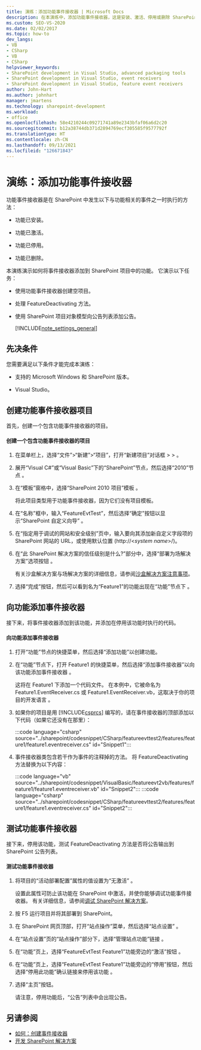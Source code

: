 ```yaml
---
title: 演练：添加功能事件接收器 | Microsoft Docs
description: 在本演练中，添加功能事件接收器，这是安装、激活、停用或删除 SharePoint 功能时执行的方法。
ms.custom: SEO-VS-2020
ms.date: 02/02/2017
ms.topic: how-to
dev_langs:
- VB
- CSharp
- VB
- CSharp
helpviewer_keywords:
- SharePoint development in Visual Studio, advanced packaging tools
- SharePoint development in Visual Studio, event receivers
- SharePoint development in Visual Studio, feature event receivers
author: John-Hart
ms.author: johnhart
manager: jmartens
ms.technology: sharepoint-development
ms.workload:
- office
ms.openlocfilehash: 58e4210244c09271741a89e2343bfaf06a6d2c20
ms.sourcegitcommit: b12a38744db371d2894769ecf305585f9577792f
ms.translationtype: HT
ms.contentlocale: zh-CN
ms.lasthandoff: 09/13/2021
ms.locfileid: "126671843"
---
```

# <a name="walkthrough-add-feature-event-receivers"></a>演练：添加功能事件接收器
功能事件接收器是在 SharePoint 中发生以下与功能相关的事件之一时执行的方法：

- 功能已安装。

- 功能已激活。

- 功能已停用。

- 功能已删除。

本演练演示如何将事件接收器添加到 SharePoint 项目中的功能。 它演示以下任务：

- 使用功能事件接收器创建空项目。

- 处理 FeatureDeactivating 方法。

- 使用 SharePoint 项目对象模型向公告列表添加公告。

  [!INCLUDE[note_settings_general](../sharepoint/includes/note-settings-general-md.md)]

## <a name="prerequisites"></a>先决条件
 您需要满足以下条件才能完成本演练：

- 支持的 Microsoft Windows 和 SharePoint 版本。

- Visual Studio。

## <a name="create-a-feature-event-receiver-project"></a>创建功能事件接收器项目
 首先，创建一个包含功能事件接收器的项目。

#### <a name="to-create-a-project-with-a-feature-event-receiver"></a>创建一个包含功能事件接收器的项目

1. 在菜单栏上，选择“文件”>“新建”>“项目”，打开“新建项目”对话框 >  >  。

2. 展开“Visual C#”或“Visual Basic”下的“SharePoint”节点，然后选择“2010”节点   。

3. 在“模板”窗格中，选择“SharePoint 2010 项目”模板 。

     将此项目类型用于功能事件接收器，因为它们没有项目模板。

4. 在“名称”框中，输入“FeatureEvtTest”，然后选择“确定”按钮以显示“SharePoint 自定义向导”   。

5. 在“指定用于调试的网站和安全级别”页中，输入要向其添加新自定义字段项的 SharePoint 网站的 URL，或使用默认位置 (http://\<*system name*>/)。

6. 在“此 SharePoint 解决方案的信任级别是什么?”部分中，选择“部署为场解决方案”选项按钮 。

     有关沙盒解决方案与场解决方案的详细信息，请参阅[沙盒解决方案注意事项](../sharepoint/sandboxed-solution-considerations.md)。

7. 选择“完成”按钮，然后可以看到名为“Feature1”的功能出现在“功能”节点下 。

## <a name="add-an-event-receiver-to-the-feature"></a>向功能添加事件接收器
 接下来，将事件接收器添加到该功能，并添加在停用该功能时执行的代码。

#### <a name="to-add-an-event-receiver-to-the-feature"></a>向功能添加事件接收器

1. 打开“功能”节点的快捷菜单，然后选择“添加功能”以创建功能。

2. 在“功能”节点下，打开 Feature1 的快捷菜单，然后选择“添加事件接收器”以向该功能添加事件接收器  。

     这将在 Feature1 下添加一个代码文件。 在本例中，它被命名为 Feature1.EventReceiver.cs 或 Feature1.EventReceiver.vb，这取决于你的项目的开发语言 。

3. 如果你的项目是用 [!INCLUDE[csprcs](../sharepoint/includes/csprcs-md.md)] 编写的，请在事件接收器的顶部添加以下代码（如果它还没有在那里）：

     :::code language="csharp" source="../sharepoint/codesnippet/CSharp/featureevttest2/features/feature1/feature1.eventreceiver.cs" id="Snippet1":::

4. 事件接收器类包含若干作为事件的注释掉的方法。 将 FeatureDeactivating 方法替换为以下内容：

     :::code language="vb" source="../sharepoint/codesnippet/VisualBasic/featureevt2vb/features/feature1/feature1.eventreceiver.vb" id="Snippet2":::
     :::code language="csharp" source="../sharepoint/codesnippet/CSharp/featureevttest2/features/feature1/feature1.eventreceiver.cs" id="Snippet2":::

## <a name="test-the-feature-event-receiver"></a>测试功能事件接收器
 接下来，停用该功能，测试 FeatureDeactivating 方法是否将公告输出到 SharePoint 公告列表。

#### <a name="to-test-the-feature-event-receiver"></a>测试功能事件接收器

1. 将项目的“活动部署配置”属性的值设置为“无激活” 。

     设置此属性可防止该功能在 SharePoint 中激活，并使你能够调试功能事件接收器。 有关详细信息，请参阅[调试 SharePoint 解决方案](../sharepoint/debugging-sharepoint-solutions.md)。

2. 按 F5 运行项目并将其部署到 SharePoint。

3. 在 SharePoint 网页顶部，打开“站点操作”菜单，然后选择“站点设置” 。

4. 在“站点设置”页的“站点操作”部分下，选择“管理站点功能”链接  。

5. 在“功能”页上，选择“FeatureEvtTest Feature1”功能旁边的“激活”按钮  。

6. 在“功能”页上，选择“FeatureEvtTest Feature1”功能旁边的“停用”按钮，然后选择“停用此功能”确认链接来停用该功能   。

7. 选择“主页”按钮。

     请注意，停用功能后，“公告”列表中会出现公告。

## <a name="see-also"></a>另请参阅

- [如何：创建事件接收器](../sharepoint/how-to-create-an-event-receiver.md)
- [开发 SharePoint 解决方案](../sharepoint/developing-sharepoint-solutions.md)